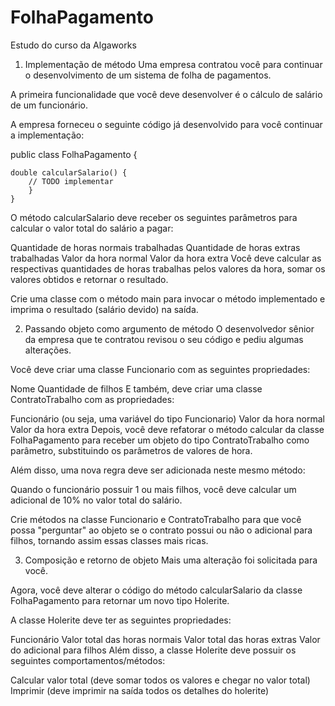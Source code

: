 # FolhaPagamento
Estudo do curso da Algaworks
1) Implementação de método
Uma empresa contratou você para continuar o desenvolvimento de um sistema de folha de pagamentos.

A primeira funcionalidade que você deve desenvolver é o cálculo de salário de um funcionário.

A empresa forneceu o seguinte código já desenvolvido para você continuar a implementação:

public class FolhaPagamento {
    
    double calcularSalario() {
        // TODO implementar
        }
    }
    
O método calcularSalario deve receber os seguintes parâmetros para calcular o valor total do salário a pagar:

Quantidade de horas normais trabalhadas
Quantidade de horas extras trabalhadas
Valor da hora normal
Valor da hora extra
Você deve calcular as respectivas quantidades de horas trabalhas pelos valores da hora, somar os valores obtidos e retornar o resultado.

Crie uma classe com o método main para invocar o método implementado e imprima o resultado (salário devido) na saída.

2) Passando objeto como argumento de método
O desenvolvedor sênior da empresa que te contratou revisou o seu código e pediu algumas alterações.

Você deve criar uma classe Funcionario com as seguintes propriedades:

Nome
Quantidade de filhos
E também, deve criar uma classe ContratoTrabalho com as propriedades:

Funcionário (ou seja, uma variável do tipo Funcionario)
Valor da hora normal
Valor da hora extra
Depois, você deve refatorar o método calcular da classe FolhaPagamento para receber um objeto do tipo ContratoTrabalho como parâmetro, substituindo os parâmetros de valores de hora.

Além disso, uma nova regra deve ser adicionada neste mesmo método:

Quando o funcionário possuir 1 ou mais filhos, você deve calcular um adicional de 10% no valor total do salário.

Crie métodos na classe Funcionario e ContratoTrabalho para que você possa "perguntar" ao objeto se o contrato possui ou não o adicional para filhos, tornando assim essas classes mais ricas.

3) Composição e retorno de objeto
Mais uma alteração foi solicitada para você.

Agora, você deve alterar o código do método calcularSalario da classe FolhaPagamento para retornar um novo tipo Holerite.

A classe Holerite deve ter as seguintes propriedades:

Funcionário
Valor total das horas normais
Valor total das horas extras
Valor do adicional para filhos
Além disso, a classe Holerite deve possuir os seguintes comportamentos/métodos:

Calcular valor total (deve somar todos os valores e chegar no valor total)
Imprimir (deve imprimir na saída todos os detalhes do holerite)
